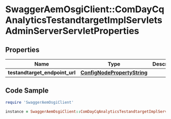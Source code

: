 # SwaggerAemOsgiClient::ComDayCqAnalyticsTestandtargetImplServletsAdminServerServletProperties

## Properties

Name | Type | Description | Notes
------------ | ------------- | ------------- | -------------
**testandtarget_endpoint_url** | [**ConfigNodePropertyString**](ConfigNodePropertyString.md) |  | [optional] 

## Code Sample

```ruby
require 'SwaggerAemOsgiClient'

instance = SwaggerAemOsgiClient::ComDayCqAnalyticsTestandtargetImplServletsAdminServerServletProperties.new(testandtarget_endpoint_url: null)
```


